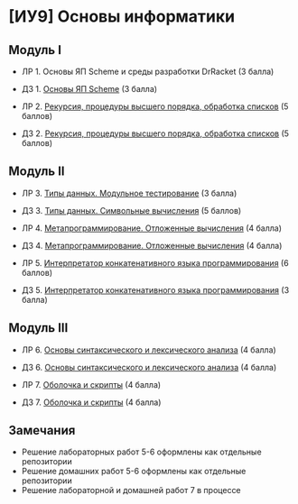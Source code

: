 # [ИУ9] Основы информатики 

## Модуль I

*  ЛР 1. Основы ЯП Scheme и среды разработки DrRacket (3 балла)
*  ДЗ 1. [Основы ЯП Scheme](home1.md) (3 балла)

*  ЛР 2. [Рекурсия, процедуры высшего порядка, обработка списков](lab2.md) (5 баллов)
*  Д3 2. [Рекурсия, процедуры высшего порядка, обработка списков](home2.md) (5 баллов)

## Модуль II

*  ЛР 3. [Типы данных. Модульное тестирование](lab3.md) (3 балла)
*  ДЗ 3. [Типы данных. Символьные вычисления](home3.md) (5 баллов)

*  ЛР 4. [Метапрограммирование. Отложенные вычисления](lab4.md) (4 балла)
*  Д3 4. [Метапрограммирование. Отложенные вычисления](home4.md) (4 балла)

*  ЛР 5. [Интерпретатор конкатенативного языка программирования](lab5.md) (6 баллов)
*  Д3 5. [Интерпретатор конкатенативного языка программирования](home5.md) (3 балла)

## Модуль III

*  ЛР 6. [Основы синтаксического и лексического анализа](lab6.md) (4 балла)
*  ДЗ 6. [Основы синтаксического и лексического анализа](home6.md) (4 балла)

*  ЛР 7. [Оболочка и скрипты](lab7.md) (4 балла)
*  Д3 7. [Оболочка и скрипты](home7.md) (4 балла)

## Замечания

* Решение лабораторных работ 5-6 оформлены как отдельные репозитории
* Решение домашних работ 5-6 оформлены как отдельные репозитории
* Решение лабораторной и домашней работ 7 в процессе
